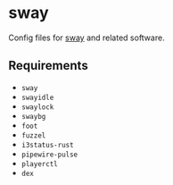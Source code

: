 # sway

Config files for [sway](https://github.com/swaywm/sway) and related software.

## Requirements

- `sway`
- `swayidle`
- `swaylock`
- `swaybg`
- `foot`
- `fuzzel`
- `i3status-rust`
- `pipewire-pulse`
- `playerctl`
- `dex`

